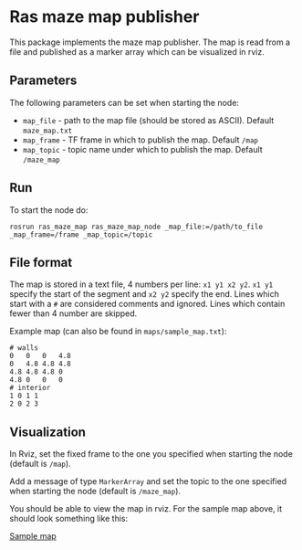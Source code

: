 Ras maze map publisher
======================

This package implements the maze map publisher. The map is read from a file and published as a marker array which can be visualized in rviz. 

## Parameters

The following parameters can be set when starting the node:

* `map_file` - path to the map file (should be stored as ASCII). Default `maze_map.txt`
* `map_frame` - TF frame in which to publish the map. Default `/map`
* `map_topic` - topic name under which to publish the map. Default `/maze_map`

## Run

To start the node do:

```rosrun ras_maze_map ras_maze_map_node _map_file:=/path/to_file _map_frame=/frame _map_topic=/topic```

## File format

The map is stored in a text file, 4 numbers per line: `x1 y1 x2 y2`. `x1 y1` specify the start of the segment and `x2 y2` specify the end. Lines which start with a `#` are considered comments and ignored. Lines which contain fewer than 4 number are skipped.

Example map (can also be found in `maps/sample_map.txt`):
```
# walls
0   0   0   4.8
0   4.8 4.8 4.8
4.8 4.8 4.8 0
4.8 0   0   0
# interior
1 0 1 1
2 0 2 3
```

## Visualization

In Rviz, set the fixed frame to the one you specified when starting the node (default is `/map`).

Add a message of type `MarkerArray` and set the topic to the one specified when starting the node (default is `/maze_map`). 

You should be able to view the map in rviz. For the sample map above, it should look something like this:

[Sample map](https://cloud.githubusercontent.com/assets/4798786/9958615/29ea0964-5e0c-11e5-8601-3f1309d0f132.png "Sample map")
